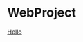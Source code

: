 # WebProject
<!DOCTYPE html>
<html lang="en" xmlns:th="http://www.thymeleaf.org">
<head>
    <meta charset="UTF-8">
    <title>Title</title>
</head>
<body>
<a href="/details">Hello <span th:text="${name}"></span></a>
</body>
</html>

